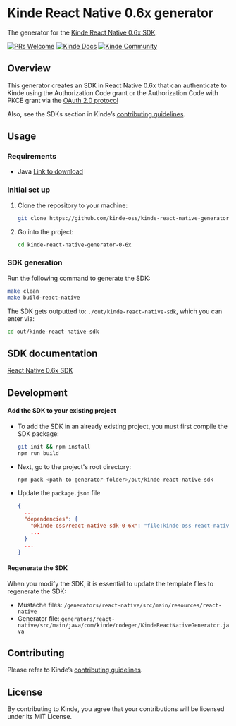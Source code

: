 # Kinde React Native 0.6x generator

The generator for the [Kinde React Native 0.6x SDK](https://github.com/kinde-oss/kinde-react-native-sdk-0-6x).

[![PRs Welcome](https://img.shields.io/badge/PRs-welcome-brightgreen.svg?style=flat-square)](https://makeapullrequest.com) [![Kinde Docs](https://img.shields.io/badge/Kinde-Docs-eee?style=flat-square)](https://kinde.com/docs/developer-tools) [![Kinde Community](https://img.shields.io/badge/Kinde-Community-eee?style=flat-square)](https://thekindecommunity.slack.com)

## Overview

This generator creates an SDK in React Native 0.6x that can authenticate to Kinde using the Authorization Code grant or the Authorization Code with PKCE grant via the [OAuth 2.0 protocol](https://oauth.net/2/) 

Also, see the SDKs section in Kinde’s [contributing guidelines](https://github.com/kinde-oss/.github/blob/main/.github/CONTRIBUTING.md).

## Usage

### Requirements

- Java [Link to download](https://www.java.com/en/)

### Initial set up

1. Clone the repository to your machine:

   ```bash
   git clone https://github.com/kinde-oss/kinde-react-native-generator-0-6x
   ```

2. Go into the project:

   ```bash
   cd kinde-react-native-generator-0-6x
   ```

### SDK generation

Run the following command to generate the SDK:

```bash
make clean
make build-react-native
```

The SDK gets outputted to: `./out/kinde-react-native-sdk`, which you can enter via:

```bash
cd out/kinde-react-native-sdk
```

## SDK documentation

[React Native 0.6x SDK](https://kinde.com/docs/developer-tools/react-native-sdk/)

## Development
#### Add the SDK to your existing project
- To add the SDK in an already existing project, you must first compile the SDK package:
  ```bash
  git init && npm install
  npm run build
  ```
- Next, go to the project's root directory:
  ```bash
  npm pack <path-to-generator-folder>/out/kinde-react-native-sdk
  ```
- Update the `package.json` file
  ```json
  {
    ...
    "dependencies": {
      "@kinde-oss/react-native-sdk-0-6x": "file:kinde-oss-react-native-sdk-0-6x-<version>.tgz",
      ...
    }
    ...
  }
  ```
#### Regenerate the SDK
When you modify the SDK, it is essential to update the template files to regenerate the SDK:
- Mustache files: `/generators/react-native/src/main/resources/react-native`
- Generator file: `generators/react-native/src/main/java/com/kinde/codegen/KindeReactNativeGenerator.java`

## Contributing

Please refer to Kinde’s [contributing guidelines](https://github.com/kinde-oss/.github/blob/489e2ca9c3307c2b2e098a885e22f2239116394a/CONTRIBUTING.md).

## License

By contributing to Kinde, you agree that your contributions will be licensed under its MIT License.
